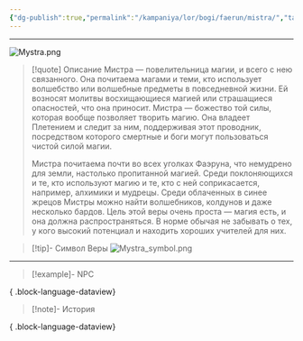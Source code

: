 ```yaml
---
{"dg-publish":true,"permalink":"/kampaniya/lor/bogi/faerun/mistra/","tags":["domain/magic","domain/arcana"],"created":"2025-01-08T06:42:49.893+03:00","updated":"2025-01-13T06:50:47.774+03:00"}
---
```



<hr></hr>

![Mystra.png](/img/user/%D0%90%D1%81%D1%81%D0%B5%D1%82%D1%8B/%D0%9B%D0%BE%D1%80/%D0%91%D0%BE%D0%B3%D0%B8/Mystra.png)




> [!quote] Описание
>Мистра — повелительница магии, и всего с нею связанного. Она почитаема магами и теми, кто использует волшебство или волшебные предметы в повседневной жизни. Ей возносят молитвы восхищающиеся магией или страшащиеся опасностей, что она приносит. Мистра — божество той силы, которая вообще позволяет творить магию. Она владеет Плетением и следит за ним, поддерживая этот проводник, посредством которого смертные и боги могут пользоваться чистой силой магии.
>
>Мистра почитаема почти во всех уголках Фаэруна, что немудрено для земли, настолько пропитанной магией. Среди поклоняющихся и те, кто используют магию и те, кто с ней соприкасается, например, алхимики и мудрецы. Среди облаченных в синее жрецов Мистры можно найти волшебников, колдунов и даже несколько бардов. Цель этой веры очень проста — магия есть, и она должна распространяться. В норме обычая не забывать о тех, у кого высокий потенциал и находить хороших учителей для них.


>[!tip]- Символ Веры
>![Mystra_symbol.png](/img/user/%D0%90%D1%81%D1%81%D0%B5%D1%82%D1%8B/%D0%9B%D0%BE%D1%80/%D0%91%D0%BE%D0%B3%D0%B8/%D0%A1%D0%B8%D0%BC%D0%B2%D0%BE%D0%BB/Mystra_symbol.png)

<hr></hr>

> [!example]- NPC
> 
{ .block-language-dataview}


> [!note]- История
>  
{ .block-language-dataview}